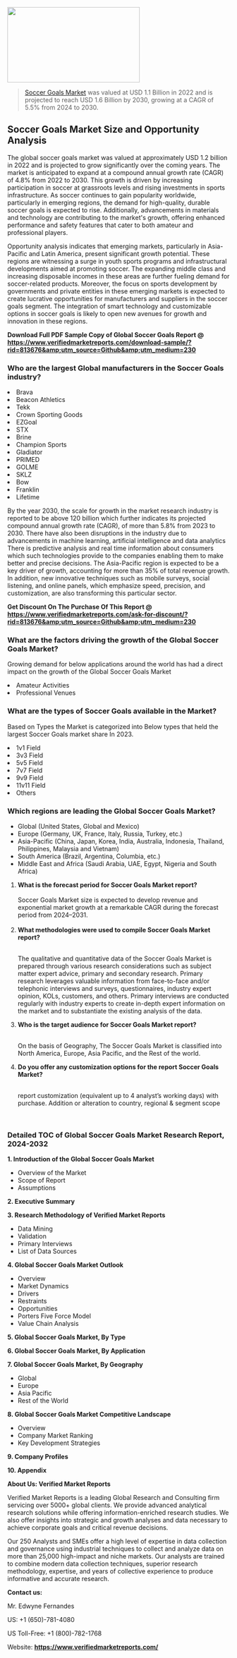 <img src="https://ffe5etoiles.com/wp-content/uploads/2024/12/MST1-300x171.png" alt="" width="300" height="171" class="alignnone size-medium wp-image-20088" /><blockquote><p><p><a href="https://www.verifiedmarketreports.com/download-sample/?rid=813676&utm_source=Github&utm_medium=230" target="_blank">Soccer Goals Market</a> was valued at USD 1.1 Billion in 2022 and is projected to reach USD 1.6 Billion by 2030, growing at a CAGR of 5.5% from 2024 to 2030.</p></blockquote><p><h2>Soccer Goals Market Size and Opportunity Analysis</h2><p>The global soccer goals market was valued at approximately USD 1.2 billion in 2022 and is projected to grow significantly over the coming years. The market is anticipated to expand at a compound annual growth rate (CAGR) of 4.8% from 2022 to 2030. This growth is driven by increasing participation in soccer at grassroots levels and rising investments in sports infrastructure. As soccer continues to gain popularity worldwide, particularly in emerging regions, the demand for high-quality, durable soccer goals is expected to rise. Additionally, advancements in materials and technology are contributing to the market's growth, offering enhanced performance and safety features that cater to both amateur and professional players.</p><p>Opportunity analysis indicates that emerging markets, particularly in Asia-Pacific and Latin America, present significant growth potential. These regions are witnessing a surge in youth sports programs and infrastructural developments aimed at promoting soccer. The expanding middle class and increasing disposable incomes in these areas are further fueling demand for soccer-related products. Moreover, the focus on sports development by governments and private entities in these emerging markets is expected to create lucrative opportunities for manufacturers and suppliers in the soccer goals segment. The integration of smart technology and customizable options in soccer goals is likely to open new avenues for growth and innovation in these regions.</p></p><p class=""><strong>Download Full PDF Sample Copy of Global Soccer Goals Report @ <a href="https://www.verifiedmarketreports.com/download-sample/?rid=813676&amp;utm_source=Github&amp;utm_medium=230" target="_blank">https://www.verifiedmarketreports.com/download-sample/?rid=813676&amp;utm_source=Github&amp;utm_medium=230</a></strong></p><h3 id="" class="">Who are the largest Global manufacturers in the Soccer Goals industry?</h3><p><li>Brava</li><li> Beacon Athletics</li><li> Tekk</li><li> Crown Sporting Goods</li><li> EZGoal</li><li> STX</li><li> Brine</li><li> Champion Sports</li><li> Gladiator</li><li> PRIMED</li><li> GOLME</li><li> SKLZ</li><li> Bow</li><li> Franklin</li><li> Lifetime</li></p><div class=""><div class="" dir="" data-message-author-role="" data-message-id="" data-message-model-slug=""><div class=""><div class=""><div class=""><div class="" dir="" data-message-author-role="" data-message-id="" data-message-model-slug=""><div class=""><div class=""><p>By the year 2030, the scale for growth in the market research industry is reported to be above 120 billion which further indicates its projected compound annual growth rate (CAGR), of more than 5.8% from 2023 to 2030. There have also been disruptions in the industry due to advancements in machine learning, artificial intelligence and data analytics There is predictive analysis and real time information about consumers which such technologies provide to the companies enabling them to make better and precise decisions. The Asia-Pacific region is expected to be a key driver of growth, accounting for more than 35% of total revenue growth. In addition, new innovative techniques such as mobile surveys, social listening, and online panels, which emphasize speed, precision, and customization, are also transforming this particular sector.</p><p><strong>Get Discount On The Purchase Of This Report @&nbsp; <a href="https://www.verifiedmarketreports.com/ask-for-discount/?rid=813676&amp;utm_source=Github&amp;utm_medium=230" target="_blank">https://www.verifiedmarketreports.com/ask-for-discount/?rid=813676&amp;utm_source=Github&amp;utm_medium=230</a></strong></p></div></div></div></div></div></div></div></div><h3 id="" class="">What are the factors driving the growth of the Global Soccer Goals Market?</h3><p id="" class="">Growing demand for below applications around the world has had a direct impact on the growth of the Global Soccer Goals Market</p><p id="" class=""><li>Amateur Activities</li><li> Professional Venues</li></p><h3 id="" class="">What are the types of Soccer Goals available in the Market?</h3><p id="" class="">Based on Types the Market is categorized into Below types that held the largest Soccer Goals market share In 2023.</p><p id="" class=""><li>1v1 Field</li><li> 3v3 Field</li><li> 5v5 Field</li><li> 7v7 Field</li><li> 9v9 Field</li><li> 11v11 Field</li><li> Others</li></p><h3 id="" class="">Which regions are leading the Global Soccer Goals Market?</h3><ul><li>Global (United States, Global and Mexico)</li><li>Europe (Germany, UK, France, Italy, Russia, Turkey, etc.)</li><li>Asia-Pacific (China, Japan, Korea, India, Australia, Indonesia, Thailand, Philippines, Malaysia and Vietnam)</li><li>South America (Brazil, Argentina, Columbia, etc.)</li><li>Middle East and Africa (Saudi Arabia, UAE, Egypt, Nigeria and South Africa)</li></ul><p><ol><li><strong>What is the forecast period for Soccer Goals Market report?<br /></strong><br /><span data-sheets-root="1" data-sheets-value="{&quot;1&quot;:2,&quot;2&quot;:&quot;XXXX size is expected to develop revenue and exponential market growth at a remarkable CAGR during the forecast period from 2024&ndash;2030.&quot;}" data-sheets-userformat="{&quot;2&quot;:12674,&quot;4&quot;:{&quot;1&quot;:2,&quot;2&quot;:16776960},&quot;10&quot;:2,&quot;11&quot;:0,&quot;15&quot;:&quot;Arial&quot;,&quot;16&quot;:12}">Soccer Goals Market size is expected to develop revenue and exponential market growth at a remarkable CAGR during the forecast period from 2024&ndash;2031.</span><br /><br /></li><li><strong>What methodologies were used to compile Soccer Goals Market report?<br /><br /></strong><p>The qualitative and quantitative data of the&nbsp;Soccer Goals Market is prepared through various research considerations such as subject matter expert advice, primary and secondary research. Primary research leverages valuable information from face-to-face and/or telephonic interviews and surveys, questionnaires, industry expert opinion, KOLs, customers, and others. Primary interviews are conducted regularly with industry experts to create in-depth expert information on the market and to substantiate the existing analysis of the data.&nbsp;</p></li><li><strong>Who is the target audience for Soccer Goals Market report?<br /><br /></strong><p>On the basis of Geography, The&nbsp;Soccer Goals Market is classified into North America, Europe, Asia Pacific, and the Rest of the world.</p></li><li><strong>Do you offer any customization options for the report Soccer Goals Market?<br /><br /></strong><p>report customization (equivalent up to 4 analyst&rsquo;s working days) with purchase. Addition or alteration to country, regional &amp; segment scope</p><p>&nbsp;</p></li></ol></p><h3 id="" class="">Detailed TOC of Global Soccer Goals Market Research Report, 2024-2032</h3><p id="" class=""><strong>1. Introduction of the Global Soccer Goals Market</strong></p><ul><li>Overview of the Market</li><li>Scope of Report</li><li>Assumptions</li></ul><p id="" class=""><strong>2. Executive Summary</strong></p><p id="" class=""><strong>3. Research Methodology of&nbsp;Verified Market Reports</strong></p><ul><li>Data Mining</li><li>Validation</li><li>Primary Interviews</li><li>List of Data Sources</li></ul><p id="" class=""><strong>4. Global Soccer Goals Market Outlook</strong></p><ul><li>Overview</li><li>Market Dynamics</li><li>Drivers</li><li>Restraints</li><li>Opportunities</li><li>Porters Five Force Model</li><li>Value Chain Analysis</li></ul><p id="" class=""><strong>5. Global Soccer Goals Market, By&nbsp;Type</strong></p><p id="" class=""><strong>6. Global Soccer Goals Market, By Application</strong></p><p id="" class=""><strong>7. Global Soccer Goals Market, By Geography</strong></p><ul><li>Global</li><li>Europe</li><li>Asia Pacific</li><li>Rest of the World</li></ul><p id="" class=""><strong>8. Global Soccer Goals Market Competitive Landscape</strong></p><ul><li>Overview</li><li>Company Market Ranking</li><li>Key Development Strategies</li></ul><p id="" class=""><strong>9. Company Profiles</strong></p><p id="" class=""><strong>10. Appendix</strong></p><p id="" class=""><strong>About Us: Verified Market Reports</strong></p><p id="" class="">Verified Market Reports is a leading Global Research and Consulting firm servicing over 5000+ global clients. We provide advanced analytical research solutions while offering information-enriched research studies. We also offer insights into strategic and growth analyses and data necessary to achieve corporate goals and critical revenue decisions.</p><p id="" class="">Our 250 Analysts and SMEs offer a high level of expertise in data collection and governance using industrial techniques to collect and analyze data on more than 25,000 high-impact and niche markets. Our analysts are trained to combine modern data collection techniques, superior research methodology, expertise, and years of collective experience to produce informative and accurate research.</p><p id="" class=""><strong>Contact us:</strong></p><p id="" class="">Mr. Edwyne Fernandes</p><p id="" class="">US: +1 (650)-781-4080</p><p id="" class="">US Toll-Free: +1 (800)-782-1768</p><p id="" class="">Website: <a target="" data-test-app-aware-link=""><strong>https://www.verifiedmarketreports.com/</strong></a></p>
